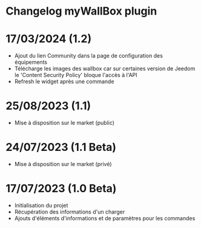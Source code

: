 # Changelog myWallBox plugin

# 17/03/2024 (1.2)
- Ajout du lien Community dans la page de configuration des équipements
- Télécharge les images des wallbox car sur certaines version de Jeedom le 'Content Security Policy' bloque l'accès à l'API
- Refresh le widget après une commande

# 25/08/2023 (1.1)
- Mise à disposition sur le market (public)

# 24/07/2023 (1.1 Beta)
- Mise à disposition sur le market (privé)

# 17/07/2023 (1.0 Beta)
- Initialisation du projet
- Récupération des informations d'un charger
- Ajouts d'éléments d'informations et de paramètres pour les commandes
